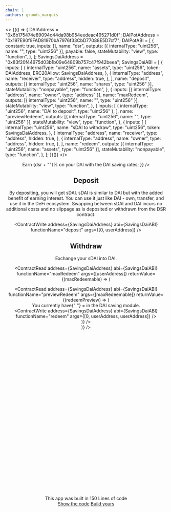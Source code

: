 ```yaml
---
chain: 1
authors: grands_marquis
---
```


<>
  {(() => {
    DAIAddress = "0x6b175474e89094c44da98b954eedeac495271d0f";
    DAIPotAddress = "0x197E90f9FAD81970bA7976f33CbD77088E5D7cf7";
    DAIPotABI = [
      {
        constant: true,
        inputs: [],
        name: "dsr",
        outputs: [{ internalType: "uint256", name: "", type: "uint256" }],
        payable: false,
        stateMutability: "view",
        type: "function",
      },
    ];
    SavingsDaiAddress = "0x83f20f44975d03b1b09e64809b757c47f942beea";
    SavingsDaiABI = [
      {
        inputs: [
          {
            internalType: "uint256",
            name: "assets",
            type: "uint256",
            token: DAIAddress,
            ERC20Allow: SavingsDaiAddress,
          },
          {
            internalType: "address",
            name: "receiver",
            type: "address",
            hidden: true,
          },
        ],
        name: "deposit",
        outputs: [{ internalType: "uint256", name: "shares", type: "uint256" }],
        stateMutability: "nonpayable",
        type: "function",
      },
      {
        inputs: [{ internalType: "address", name: "owner", type: "address" }],
        name: "maxRedeem",
        outputs: [{ internalType: "uint256", name: "", type: "uint256" }],
        stateMutability: "view",
        type: "function",
      },
      {
        inputs: [
          { internalType: "uint256", name: "DAI to deposit", type: "uint256" },
        ],
        name: "previewRedeem",
        outputs: [{ internalType: "uint256", name: "", type: "uint256" }],
        stateMutability: "view",
        type: "function",
      },
      {
        inputs: [
          {
            internalType: "uint256",
            name: "sDAI to withdraw",
            type: "uint256",
            token: SavingsDaiAddress,
          },
          {
            internalType: "address",
            name: "receiver",
            type: "address",
            hidden: true,
          },
          {
            internalType: "address",
            name: "owner",
            type: "address",
            hidden: true,
          },
        ],
        name: "redeem",
        outputs: [{ internalType: "uint256", name: "assets", type: "uint256" }],
        stateMutability: "nonpayable",
        type: "function",
      },
    ];
  })()}
</>
<div class="p-10 bg-neutral">
<center class="p-5 card bg-base-100">
<ContractRead
  address={DAIPotAddress}
  abi={DAIPotABI}
  functionName="dsr"
  returnValue={function (dsr) {
    // We convert DSR to yearly
    dsr = Math.round(
      parseInt(((dsr - BigInt(1e27)) * BigInt(31536000)) / BigInt(10e23)) / 10
    );
    return <h1>Earn {dsr + ""}% on your DAI with the DAI saving rates</h1>;
  }}
/>

## Deposit

By depositing, you will get sDAI. sDAI is similar to DAI but with the added benefit of earning interest. You can use it just like DAI - own, transfer, and use it in the DeFi ecosystem. Swapping between sDAI and DAI incurs no additional costs and no slippage as is deposited or withdrawn from the DSR contract.

<div class="mt-10">

<ContractWrite
  address={SavingsDaiAddress}
  abi={SavingsDaiABI}
  functionName="deposit"
  args={[0, userAddress]}
/>
</div>

## Withdraw

Exchange your sDAI into DAI.

<ContractRead
  address={SavingsDaiAddress}
  abi={SavingsDaiABI}
  functionName="maxRedeem"
  args={[userAddress]}
  returnValue={(maxRedeemable) => (
    <div>
      <ContractRead
        address={SavingsDaiAddress}
        abi={SavingsDaiABI}
        functionName="previewRedeem"
        args={[maxRedeemable]}
        returnValue={(redeemPreview) => (
          <div>
            You currently have{" "}
            <TokenAmount token={SavingsDaiAddress} amount={maxRedeemable} /> = <TokenAmount token={DAIAddress} amount={redeemPreview} /> in the DAI
            saving module.
            <div class="mt-10">
            <ContractWrite
              address={SavingsDaiAddress}
              abi={SavingsDaiABI}
              functionName="redeem"
              args={[0, userAddress, userAddress]}
            /></div>
          </div>
        )}
      />
    </div>
  )}
/>
<div class="mt-10 alert">
  <svg xmlns="http://www.w3.org/2000/svg" fill="none" viewBox="0 0 24 24" class="stroke-info shrink-0 w-6 h-6"><path stroke-linecap="round" stroke-linejoin="round" stroke-width="2" d="M13 16h-1v-4h-1m1-4h.01M21 12a9 9 0 11-18 0 9 9 0 0118 0z"></path></svg>
  <span>This app was built in 150 Lines of code</span>
  <div>
    <a href="https://docs.fastdapp.xyz/docs/templates/dai-saving-rate" class="btn btn-sm">Show the code</a>
    <a href="https://fastdapp.xyz/" class="btn btn-sm btn-primary">Build yours</a>
  </div>
</div>
</center>
</div>
